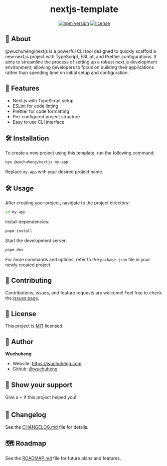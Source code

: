 <h1 align="center">nextjs-template</h1>

<p align="center">
  <a href="https://www.npmjs.com/package/@wuchuheng//nextjs-template"><img src="https://img.shields.io/npm/v/@wuchuheng//nextjs-template.svg" alt="npm version"></a>
  <a href="https://github.com/wuchuheng//nextjs-template"><img src="https://img.shields.io/github/license/wuchuheng//nextjs-template.svg" alt="license"></a>
</p>

## 🚀 About

@wuchuheng/nextjs is a powerful CLI tool designed to quickly scaffold a new next.js project with TypeScript, ESLint, and Prettier configurations. It aims to streamline the process of setting up a robust next.js development environment, allowing developers to focus on building their applications rather than spending time on initial setup and configuration.

## 🎯 Features

- Next.js with TypeScript setup
- ESLint for code linting
- Prettier for code formatting
- Pre-configured project structure
- Easy to use CLI interface

## 🛠️ Installation

To create a new project using this template, run the following command:

```bash
npx @wuchuheng/nextjs my-app
```

Replace `my-app` with your desired project name.

## 🛠️ Usage

After creating your project, navigate to the project directory:

```bash
cd my-app
```

Install dependencies:

```bash
pnpm install
```

Start the development server:

```bash
pnpm dev
```

For more commands and options, refer to the `package.json` file in your newly created project.

## 🤝 Contributing

Contributions, issues, and feature requests are welcome! Feel free to check the [issues page](https://github.com/wuchuheng/nextjs-template/issues).

## 📝 License

This project is [MIT](https://opensource.org/licenses/MIT) licensed.

## 👤 Author

**Wuchuheng**

- Website: https://wuchuheng.com
- Github: [@wuchuheng](https://github.com/wuchuheng)

## 🙏 Show your support

Give a ⭐️ if this project helped you!

## 📝 Changelog

See the [CHANGELOG.md](CHANGELOG.md) file for details.

## 🗺️ Roadmap

See the [ROADMAP.md](ROADMAP.md) file for future plans and features.
